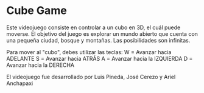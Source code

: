 # Cube Game
Este videojuego consiste en controlar a un cubo en 3D, el cuál puede moverse. El objetivo del juego es explorar un mundo abierto que cuenta con una pequeña ciudad, bosque y montañas. Las posibilidades son infinitas.

Para mover al "cubo", debes utilizar las teclas:
W = Avanzar hacia ADELANTE
S = Avanzar hacia ATRÁS
A = Avanzar hacia la IZQUIERDA
D = Avanzar hacia la DERECHA


El videojuego fue desarrollado por Luis Pineda, José Cerezo y Ariel Anchapaxi
